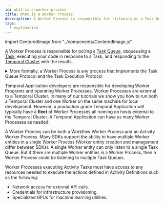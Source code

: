 ```yaml
---
id: what-is-a-worker-process
title: What is a Worker Process
description: A Worker Process is responsible for listening on a Task Queue, dequeueing a Task, executing your code in response to a Task, and responding to the Temporal Server with the results.
tags:
  - explanation
---
```


import CenteredImage from "../components/CenteredImage.js"

<CenteredImage
imagePath="/diagrams/worker-and-server-component.svg"
title="Component diagram of a Worker Process and the Temporal Server"
/>

A Worker Process is responsible for polling a [Task Queue](/docs/content/what-is-a-task-queue), dequeueing a [Task](/docs/content/what-is-a-task), executing your code in response to a Task, and responding to the [Temporal Cluster](#) with the results.

<details>
<summary>
More formally, a Worker Process is any process that implements the Task Queue Protocol and the Task Execution Protocol
</summary>

- A Worker Process is a Workflow Worker Process if that process implements the [Workflow Task Queue Protocol](#) and executes the [Workflow Task Execution Protocol](#) to make progress on a [Workflow Execution](#).
  A Workflow Worker Process can listen on an arbitrary number of Workflow Task Queues and can execute an arbitrary number of Workflow Tasks.
- A Worker Process is an Activity Worker Process if that process implements the [Activity Task Queue Protocol](#) and executes the [Activity Task Processing Protocol](#) to make progress on an [Activity Execution](#).
  An Activity Worker Process can listen on an arbitrary number of Activity Task Queues and can execute an arbitrary number of Activity Tasks.

</details>

Temporal Application developers are responsible for developing Worker Programs and operating Worker Processes.
Worker Processes are external to a Temporal Cluster.
In many of our tutorials we show you how to run both a Temporal Cluster and one Worker on the same machine for local development.
However, a production grade Temporal Application will typically have a **fleet** of Worker Processes all running on hosts external to the Temporal Cluster.
A Temporal Application can have as many Worker Processes as needed.

A Worker Process can be both a Workflow Worker Process and an Activity Worker Process.
Many SDKs support the ability to have multiple Worker entities in a single Worker Process (Worker entity creation and management differ between SDKs).
A single Worker entity can only listen to a single Task Queue.
But if there are multiple Worker entities in a Worker Process, then a Worker Process could be listening to multiple Task Queues.

<CenteredImage
imagePath="/diagrams/worker-and-server-entity-relationship.svg"
imageSize="100"
title="Entity relationship diagram (meta model) of Worker Processes, Task Queues, and Tasks"
/>

Worker Processes executing Activity Tasks must have access to any resources needed to execute the actions defined in Activity Definitions such as the following:

- Network access for external API calls.
- Credentials for infrastructure provisioning.
- Specialized GPUs for machine learning utilities.
